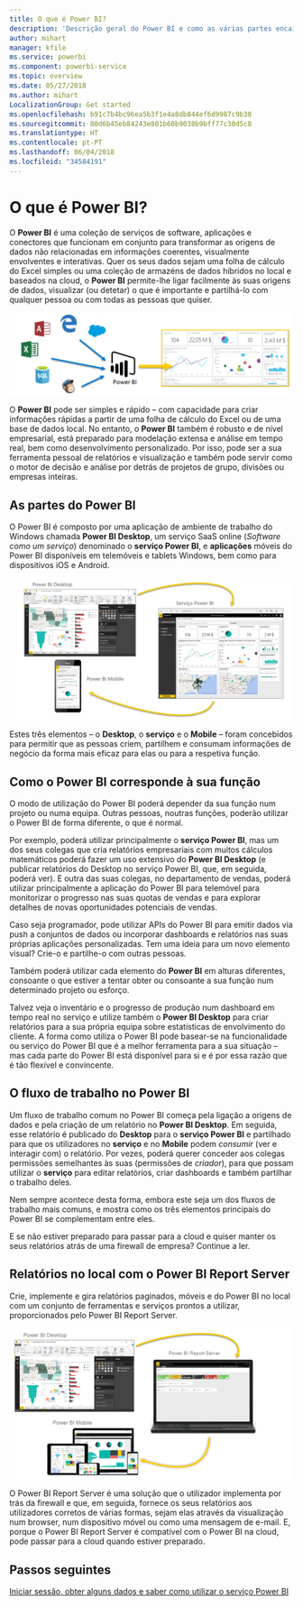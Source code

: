 ```yaml
---
title: O que é Power BI?
description: 'Descrição geral do Power BI e como as várias partes encaixam: Power BI Desktop, serviço Power BI, Power BI Mobile, Report Server.'
author: mihart
manager: kfile
ms.service: powerbi
ms.component: powerbi-service
ms.topic: overview
ms.date: 05/27/2018
ms.author: mihart
LocalizationGroup: Get started
ms.openlocfilehash: b91c7b4bc96ea5b3f1e4a8db844ef6d9987c9b38
ms.sourcegitcommit: 80d6b45eb84243e801b60b9038b9bff77c30d5c8
ms.translationtype: HT
ms.contentlocale: pt-PT
ms.lasthandoff: 06/04/2018
ms.locfileid: "34584191"
---
```

# <a name="what-is-power-bi"></a>O que é Power BI?
O **Power BI** é uma coleção de serviços de software, aplicações e conectores que funcionam em conjunto para transformar as origens de dados não relacionadas em informações coerentes, visualmente envolventes e interativas. Quer os seus dados sejam uma folha de cálculo do Excel simples ou uma coleção de armazéns de dados híbridos no local e baseados na cloud, o **Power BI** permite-lhe ligar facilmente às suas origens de dados, visualizar (ou detetar) o que é importante e partilhá-lo com qualquer pessoa ou com todas as pessoas que quiser.

![](media/power-bi-overview/c0a0_1.png)

O **Power BI** pode ser simples e rápido – com capacidade para criar informações rápidas a partir de uma folha de cálculo do Excel ou de uma base de dados local. No entanto, o **Power BI** também é robusto e de nível empresarial, está preparado para modelação extensa e análise em tempo real, bem como desenvolvimento personalizado. Por isso, pode ser a sua ferramenta pessoal de relatórios e visualização e também pode servir como o motor de decisão e análise por detrás de projetos de grupo, divisões ou empresas inteiras.

## <a name="the-parts-of-power-bi"></a>As partes do Power BI
O Power BI é composto por uma aplicação de ambiente de trabalho do Windows chamada **Power BI Desktop**, um serviço SaaS online (*Software como um serviço*) denominado o **serviço Power BI**, e **aplicações** móveis do Power BI disponíveis em telemóveis e tablets Windows, bem como para dispositivos iOS e Android.

![](media/power-bi-overview/c0a0_2.png)

Estes três elementos – o **Desktop**, o **serviço** e o **Mobile** – foram concebidos para permitir que as pessoas criem, partilhem e consumam informações de negócio da forma mais eficaz para elas ou para a respetiva função.

## <a name="how-power-bi-matches-your-role"></a>Como o Power BI corresponde à sua função
O modo de utilização do Power BI poderá depender da sua função num projeto ou numa equipa. Outras pessoas, noutras funções, poderão utilizar o Power BI de forma diferente, o que é normal.

Por exemplo, poderá utilizar principalmente o **serviço Power BI**, mas um dos seus colegas que cria relatórios empresariais com muitos cálculos matemáticos poderá fazer um uso extensivo do **Power BI Desktop** (e publicar relatórios do Desktop no serviço Power BI, que, em seguida, poderá ver). E outra das suas colegas, no departamento de vendas, poderá utilizar principalmente a aplicação do Power BI para telemóvel para monitorizar o progresso nas suas quotas de vendas e para explorar detalhes de novas oportunidades potenciais de vendas.

Caso seja programador, pode utilizar APIs do Power BI para emitir dados via push a conjuntos de dados ou incorporar dashboards e relatórios nas suas próprias aplicações personalizadas. Tem uma ideia para um novo elemento visual? Crie-o e partilhe-o com outras pessoas.  

Também poderá utilizar cada elemento do **Power BI** em alturas diferentes, consoante o que estiver a tentar obter ou consoante a sua função num determinado projeto ou esforço.

Talvez veja o inventário e o progresso de produção num dashboard em tempo real no serviço e utilize também o **Power BI Desktop** para criar relatórios para a sua própria equipa sobre estatísticas de envolvimento do cliente. A forma como utiliza o Power BI pode basear-se na funcionalidade ou serviço do Power BI que é a melhor ferramenta para a sua situação – mas cada parte do Power BI está disponível para si e é por essa razão que é tão flexível e convincente.

## <a name="the-flow-of-work-in-power-bi"></a>O fluxo de trabalho no Power BI
Um fluxo de trabalho comum no Power BI começa pela ligação a origens de dados e pela criação de um relatório no **Power BI Desktop**. Em seguida, esse relatório é publicado do **Desktop** para o **serviço Power BI** e partilhado para que os utilizadores no **serviço** e no **Mobile** podem *consumir* (ver e interagir com) o relatório. Por vezes, poderá querer conceder aos colegas permissões semelhantes às suas (permissões de *criador*), para que possam utilizar o **serviço** para editar relatórios, criar dashboards e também partilhar o trabalho deles.

Nem sempre acontece desta forma, embora este seja um dos fluxos de trabalho mais comuns, e mostra como os três elementos principais do Power BI se complementam entre eles.

E se não estiver preparado para passar para a cloud e quiser manter os seus relatórios atrás de uma firewall de empresa?  Continue a ler.

## <a name="on-premises-reporting-with-power-bi-report-server"></a>Relatórios no local com o Power BI Report Server
Crie, implemente e gira relatórios paginados, móveis e do Power BI no local com um conjunto de ferramentas e serviços prontos a utilizar, proporcionados pelo Power BI Report Server.

![](media/power-bi-overview/power-bi-report-server2.png)

O Power BI Report Server é uma solução que o utilizador implementa por trás da firewall e que, em seguida, fornece os seus relatórios aos utilizadores corretos de várias formas, sejam elas através da visualização num browser, num dispositivo móvel ou como uma mensagem de e-mail. E, porque o Power BI Report Server é compatível com o Power BI na cloud, pode passar para a cloud quando estiver preparado. 

## <a name="next-steps"></a>Passos seguintes
[Iniciar sessão, obter alguns dados e saber como utilizar o serviço Power BI](service-the-new-power-bi-experience.md)
